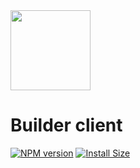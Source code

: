 <img src="https://ui.decentraland.org/decentraland_256x256.png" height="128" width="128" />

# Builder client

[![NPM version](https://badge.fury.io/js/decentraland-transactions.svg)](https://npmjs.org/package/builder-client@latest)
[![Install Size](https://packagephobia.now.sh/badge?p=decentraland-transactions@latest)](https://packagephobia.now.sh/result?p=builder-client@latest)
